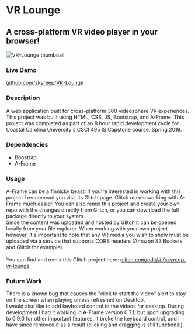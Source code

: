 # VR Lounge
## A cross-platform VR video player in your browser!

![VR-Lounge thumbnail](https://skyreep.github.io/VR-Lounge/thumbnail.png "VR Lounge")

### Live Demo
[github.com/skyreep/VR-Lounge](github.com/skyreep/VR-Lounge)

### Description
A web application built for cross-platform 360 videosphere VR experiences. This project was built using HTML, CSS, JS, Bootstrap, and A-Frame. This project was completed as part of an 8 hour rapid development cycle for Coastal Carolina University's CSCI 495 IS Capstone course, Spring 2019.

### Dependencies
<ul>
  <li>
    Boostrap
  </li>
  <li>
    A-Frame
  </li>
</ul>
  
### Usage
A-Frame can be a finnicky beast! If you're interested in working with this project I reccomend you visit its Glitch page. Glitch makes working with A-Frame much easier. You can also remix this project and create your own repo with the changes directly from Glitch, or you can download the full package directly to your system. 
<br>
Since the content was uploaded and hosted by Glitch it can be opened locally from your file explorer. When working with your own project however, it's important to note that any VR media you wish to show must be uploaded via a service that supports CORS headers (Amazon S3 Buckets and Glitch for example).
<br>
<br>
You can find and remix this Glitch project here: 
[glitch.com/edit/#!/skyreep-vr-lounge](glitch.com/edit/#!/skyreep-vr-lounge)

### Future Work
There is a known bug that causes the "click to start the video" alert to stay on the screen when playing unless refreshed on Desktop. 
<br>
I would also like to add keyboard control to the videos for desktop. During development I had it working in A-Frame version 0.7.1, but upon upgrading to 0.9.0 for other important features, it broke the keyboard control, and I have since removed it as a result (clicking and dragging is still functional).
